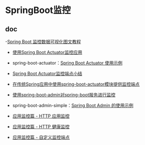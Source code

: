 # SpringBoot监控

## doc
-[Spring Boot 监控数据可视化图文教程](https://mp.weixin.qq.com/s/7RD9IISQt5s-e6PqPSsKZQ)

- [使用Spring Boot Actuator监控应用](http://www.ityouknow.com/springboot/2018/02/06/spring-boot-actuator.html)

- spring-boot-actuator：[Spring Boot Actuator 使用示例](https://github.com/ityouknow/spring-boot-examples/tree/master/spring-boot-actuator)

- [Spring Boot Actuator监控端点小结](http://blog.didispace.com/spring-boot-actuator-1/)

- [在传统Spring应用中使用spring-boot-actuator模块提供监控端点](http://blog.didispace.com/spring-boot-actuator-without-boot/)

- [使用spring-boot-admin对spring-boot服务进行监控](http://www.ityouknow.com/springboot/2018/02/11/spring-boot-admin.html)

- spring-boot-admin-simple：[Spring Boot Admin 的使用示例](https://github.com/ityouknow/spring-boot-examples/tree/master/spring-boot-admin-simple)

- [应用监控篇 - HTTP 应用监控](http://blog.720ui.com/2017/springboot_09_actuator_http/)

- [应用监控篇 - HTTP 健康监控](http://blog.720ui.com/2017/springboot_09_actuator_http_healthindicator/)

- [应用监控篇 - 自定义监控端点](http://blog.720ui.com/2017/springboot_09_actuator_endpoint/)